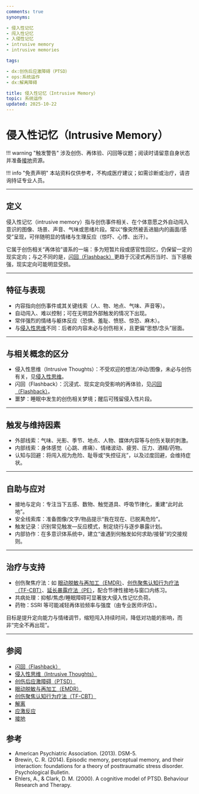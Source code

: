 ```yaml
---
comments: true
synonyms:

- 侵入性记忆
- 闯入性记忆
- 入侵性记忆
- intrusive memory
- intrusive memories

tags:

- dx:创伤后应激障碍（PTSD）
- ops:系统运作
- dx:解离障碍

title: 侵入性记忆（Intrusive Memory）
topic: 系统运作
updated: 2025-10-22
---
```


# 侵入性记忆（Intrusive Memory）

!!! warning "触发警告"
    涉及创伤、再体验、闪回等议题；阅读时请留意自身状态并准备[接地](Grounding.md)资源。

!!! info "免责声明"
    本站资料仅供参考，不构成医疗建议；如需诊断或治疗，请咨询持证专业人员。

---

## 定义

侵入性记忆（intrusive memory）指与创伤事件相关、在个体意愿之外自动闯入意识的图像、场景、声音、气味或思绪片段。常以“像突然被丢进脑内的画面/感受”呈现，可伴随明显的情绪与生理反应（惊吓、心悸、出汗）。

它属于创伤相关“再体验”谱系的一端：多为短暂片段或感官性回忆，仍保留一定的现实定向；与之不同的是，[闪回（Flashback）](Flashback.md)更趋于沉浸式再历当时、当下感极强，现实定向可能明显受损。

---

## 特征与表现

- 内容指向创伤事件或其关键线索（人、物、地点、气味、声音等）。
- 自动闯入、难以控制；可在无明显外部触发的情况下出现。
- 常伴强烈的情绪与躯体反应（恐惧、羞耻、愤怒、惊恐、麻木）。
- 与[侵入性思维](Intrusive-Thoughts.md)不同：后者的内容未必与创伤相关，且更偏“思想/念头”层面。

---

## 与相关概念的区分

- 侵入性思维（Intrusive Thoughts）：不受欢迎的想法/冲动/图像，未必与创伤有关，见[侵入性思维](Intrusive-Thoughts.md)。
- 闪回（Flashback）：沉浸式、现实定向受影响的再体验，见[闪回（Flashback）](Flashback.md)。
- 噩梦：睡眠中发生的创伤相关梦境；醒后可残留侵入性片段。

---

## 触发与维持因素

- 外部线索：气味、光影、季节、地点、人物、媒体内容等与创伤关联的刺激。
- 内部线索：身体感觉（心跳、疼痛）、情绪波动、疲劳、压力、酒精/药物。
- 认知与回避：将闯入视为危险、耻辱或“失控征兆”，以及过度回避，会维持症状。

---

## 自助与应对

- 接地与定向：专注当下五感、数物、触觉道具、呼吸节律化，重建“此时此地”。
- 安全线索库：准备图像/文字/物品提示“我在现在、已脱离危险”。
- 触发记录：识别常见触发—反应模式，制定绕行与逐步暴露计划。
- 内部协作：在多意识体系统中，建立“谁遇到何触发如何求助/接替”的交接规则。

---

## 治疗与支持

- 创伤聚焦疗法：如 [眼动脱敏与再加工（EMDR）](Eye-Movement-Desensitization-Reprocessing-EMDR.md)、[创伤聚焦认知行为疗法（TF-CBT）](Trauma-Focused-Cognitive-Behavioral-Therapy-TF-CBT.md)、[延长暴露疗法（PE）](Prolonged-Exposure-Therapy-PE.md)，配合节律性接地与窗口内练习。
- 共病处理：抑郁/焦虑/睡眠障碍可显著放大侵入性记忆负荷。
- 药物：SSRI 等可能减轻再体验频率与强度（由专业医师评估）。

目标是提升定向能力与情绪调节，缩短闯入持续时间，降低对功能的影响，而非“完全不再出现”。

---

## 参阅

- [闪回（Flashback）](Flashback.md)
- [侵入性思维（Intrusive Thoughts）](Intrusive-Thoughts.md)
- [创伤后应激障碍（PTSD）](PTSD.md)
- [眼动脱敏与再加工（EMDR）](Eye-Movement-Desensitization-Reprocessing-EMDR.md)
- [创伤聚焦认知行为疗法（TF-CBT）](Trauma-Focused-Cognitive-Behavioral-Therapy-TF-CBT.md)
- [解离](Dissociation.md)
- [应激反应](Stress-Response.md)
- [接地](Grounding.md)

## 参考

- American Psychiatric Association. (2013). DSM-5.
- Brewin, C. R. (2014). Episodic memory, perceptual memory, and their interaction: foundations for a theory of posttraumatic stress disorder. Psychological Bulletin.
- Ehlers, A., & Clark, D. M. (2000). A cognitive model of PTSD. Behaviour Research and Therapy.
